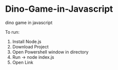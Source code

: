 # Dino-Game-in-Javascript
dino game in javascript

To run:
1. Install Node.js
2. Download Project
3. Open Powershell window in directory
4. Run -> node index.js
5. Open Link
